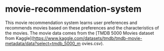 # movie-recommendation-system

This movie recommendation system learns user preferences and recommends movies based on these preferences and the characteristics of the movies.
The movie data comes from the [TMDB 5000 Movies dataset from Kaggle](https://www.kaggle.com/datasets/tmdb/tmdb-movie-metadata/data?select=tmdb_5000_m ovies.csv).
